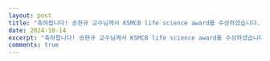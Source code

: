 ```yaml
---
layout: post
title: "축하합니다! 송현규 교수님께서 KSMCB life science award를 수상하셨습니다. "
date: 2024-10-14
excerpt: "축하합니다! 송현규 교수님께서 KSMCB life science award를 수상하셨습니다. "
comments: true
---
```

